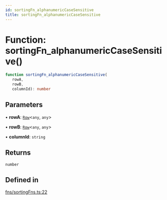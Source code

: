 ```yaml
---
id: sortingFn_alphanumericCaseSensitive
title: sortingFn_alphanumericCaseSensitive
---
```


# Function: sortingFn\_alphanumericCaseSensitive()

```ts
function sortingFn_alphanumericCaseSensitive(
   rowA, 
   rowB, 
   columnId): number
```

## Parameters

• **rowA**: [`Row`](../type-aliases/row.md)\<`any`, `any`\>

• **rowB**: [`Row`](../type-aliases/row.md)\<`any`, `any`\>

• **columnId**: `string`

## Returns

`number`

## Defined in

[fns/sortingFns.ts:22](https://github.com/TanStack/table/blob/main/packages/table-core/src/fns/sortingFns.ts#L22)
